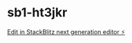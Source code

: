# sb1-ht3jkr

[Edit in StackBlitz next generation editor ⚡️](https://stackblitz.com/~/github.com/mawazawa/sb1-ht3jkr)